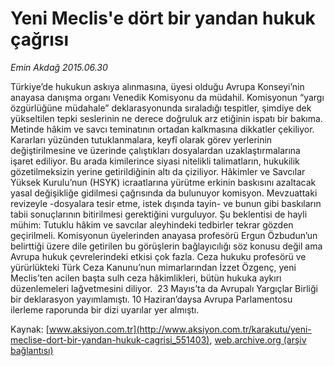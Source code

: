 # Yeni Meclis'e dört bir yandan hukuk çağrısı

*Emin Akdağ 2015.06.30*

<div class="pNewsDetailMainContent" itemprop="articleBody">
 <p>
  Türkiye’de hukukun askıya alınmasına, üyesi olduğu Avrupa Konseyi’nin anayasa danışma organı Venedik Komisyonu da müdahil. Komisyonun “yargı özgürlüğüne müdahale” deklarasyonunda sıraladığı tespitler, şimdiye dek yükseltilen tepki seslerinin ne derece doğruluk arz etiğinin ispatı bir bakıma. Metinde hâkim ve savcı teminatının ortadan kalkmasına dikkatler çekiliyor. Kararları yüzünden tutuklanmalara, keyfî olarak görev yerlerinin değiştirilmesine ve üzerinde çalıştıkları dosyalardan uzaklaştırmalarına işaret ediliyor. Bu arada kimilerince siyasi nitelikli talimatların, hukukilik gözetilmeksizin yerine getirildiğinin altı da çiziliyor. Hâkimler ve Savcılar Yüksek Kurulu’nun (HSYK) icraatlarına yürütme erkinin baskısını azaltacak yasal değişikliğe gidilmesi çağrısında da bulunuyor komisyon. Mevzuattaki revizeyle -dosyalara tesir etme, istek dışında tayin- ve bunun gibi baskıların tabii sonuçlarının bitirilmesi gerektiğini vurguluyor. Şu beklentisi de hayli mühim: Tutuklu hâkim ve savcılar aleyhindeki tedbirler tekrar gözden geçirilmeli. Komisyonun üyelerinden anayasa profesörü Ergun Özbudun’un belirttiği üzere dile getirilen bu görüşlerin bağlayıcılığı söz konusu değil ama Avrupa hukuk çevrelerindeki etkisi çok fazla. Ceza hukuku profesörü ve yürürlükteki Türk Ceza Kanunu’nun mimarlarından İzzet Özgenç, yeni Meclis’ten acilen başta sulh ceza hâkimlikleri, bütün hukuka aykırı düzenlemeleri lağvetmesini diliyor.  23 Mayıs’ta da Avrupalı Yargıçlar Birliği bir deklarasyon yayımlamıştı. 10 Haziran’daysa Avrupa Parlamentosu ilerleme raporunda bir dizi uyarılar yer almıştı.
 </p>
</div>


Kaynak: [www.aksiyon.com.tr](http://www.aksiyon.com.tr/karakutu/yeni-meclise-dort-bir-yandan-hukuk-cagrisi_551403), [web.archive.org (arşiv bağlantısı)](http://web.archive.org/web/20150726123958/http://www.aksiyon.com.tr/karakutu/yeni-meclise-dort-bir-yandan-hukuk-cagrisi_551403)
